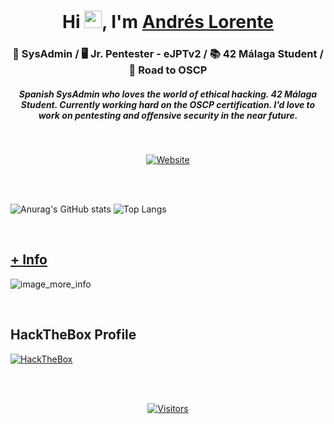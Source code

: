 <h1 align="center">Hi <img src="https://raw.githubusercontent.com/MartinHeinz/MartinHeinz/master/wave.gif" width="28px">, I'm <a href="https://www.linkedin.com/in/andres-lorente/">Andrés Lorente</a></h1>

<h3 align="center">🔵 SysAdmin / 🖥 Jr. Pentester - eJPTv2 / 📚 42 Málaga Student / 💪 Road to OSCP</h3>

<h5 align="center">Spanish SysAdmin who loves the world of ethical hacking. 42 Málaga Student. Currently working hard on the OSCP certification. I'd love to work on pentesting and offensive security in the near future.</h5>

<br>

<p align="center">
  <a href="https://hackingepico.com" target="_blank"><img alt="Website" src="https://img.shields.io/badge/hackingepico.com-blue?style=for-the-badge&logo=github"></a>
</p>

<br>

<br>

![Anurag's GitHub stats](https://github-readme-stats.vercel.app/api?username=4ndymcfly&theme=github_dark&show_icons=true)
![Top Langs](https://github-readme-stats.vercel.app/api/top-langs/?username=4ndymcfly&theme=github_dark)

<br>

## [+ Info](https://www.credential.net/profile/andrslorenteesquiva893674/wallet)

![image_more_info](https://github.com/user-attachments/assets/3ed0e6e5-a489-40ba-9956-0d2dcefdcff6)

<br>

## HackTheBox Profile

<p align="left">
  <a href="https://app.hackthebox.com/profile/1357718" target="_blank">
    <img src="http://www.hackthebox.eu/badge/image/1357718" alt="HackTheBox">
  </a>
</p>

<br>

<br>

<p align="center">
  <a href=""><img alt="Visitors" src="https://visitor-badge.laobi.icu/badge?page_id=4ndymcfly.4ndymcfly"></a>
</p>

<!--
**4ndymcfly/4ndymcfly** is a ✨ _special_ ✨ repository because its `README.md` (this file) appears on your GitHub profile.

Here are some ideas to get you started:

- 🔭 I’m currently working on ...
- 🌱 I’m currently learning ...
- 👯 I’m looking to collaborate on ...
- 🤔 I’m looking for help with ...
- 💬 Ask me about ...
- 📫 How to reach me: ...
- 😄 Pronouns: ...
- ⚡ Fun fact: ...
-->
